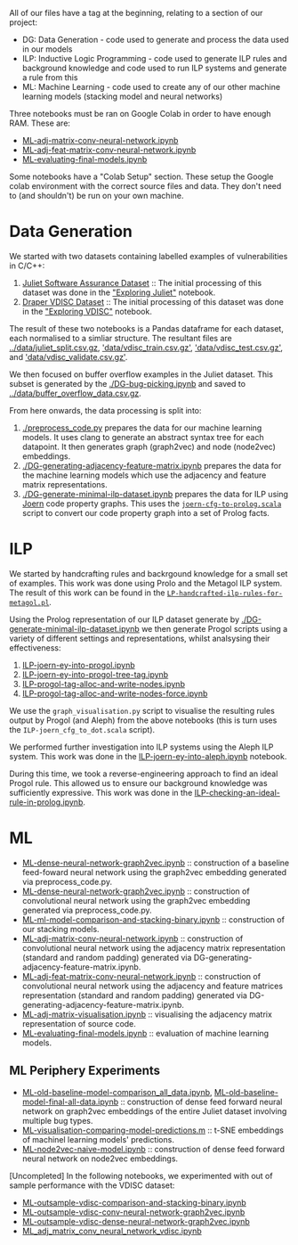 All of our files have a tag at the beginning, relating to a section of our project:

  - DG: Data Generation - code used to generate and process the data used in our models
  - ILP: Inductive Logic Programming - code used to generate ILP rules and background knowledge and code used to run ILP systems and generate a rule from this
  - ML: Machine Learning - code used to create any of our other machine learning models (stacking model and neural networks)
  
Three notebooks must be ran on Google Colab in order to have enough RAM. These are:
  
  - [ML-adj-matrix-conv-neural-network.ipynb](ML-adj-matrix-conv-neural-network.ipynb)
  - [ML-adj-feat-matrix-conv-neural-network.ipynb](ML-adj-feat-matrix-conv-neural-network.ipynb)
  - [ML-evaluating-final-models.ipynb](ML-evaluating-final-models.ipynb)
  
Some notebooks have a "Colab Setup" section. These setup the Google colab environment with the correct source files and data. They don't need to (and shouldn't) be run on your own machine.

# Data Generation

We started with two datasets containing labelled examples of vulnerabilities in C/C++:
  1. [Juliet Software Assurance Dataset](https://samate.nist.gov/SARD/testsuite.php) :: The initial processing of this dataset was done in the ["Exploring Juliet"](./DG-exploring-juliet.ipynb) notebook.
  2. [Draper VDISC Dataset](https://osf.io/d45bw/) :: The initial processing of this dataset was done in the ["Exploring VDISC"](./DG-exploring-vdisc.ipynb) notebook.
  
The result of these two notebooks is a Pandas dataframe for each dataset, each normalised to a simliar structure. The resultant files are [../data/juliet_split.csv.gz](../data/juliet_split.csv.gz), ['data/vdisc_train.csv.gz'](data/vdisc_train.csv.gz), ['data/vdisc_test.csv.gz'](data/vdisc_test.csv.gz), and ['data/vdisc_validate.csv.gz'](data/vdisc_validate.csv.gz).

We then focused on buffer overflow examples in the Juliet dataset. This subset is generated by the [./DG-bug-picking.ipynb](./DG-bug-picking.ipynb) and saved to [../data/buffer_overflow_data.csv.gz](../data/buffer_overflow_data.csv.gz).

From here onwards, the data processing is split into:
  1. [./preprocess_code.py](./preprocess_code.py) prepares the data for our machine learning models. It uses clang to generate an abstract syntax tree for each datapoint. It then generates graph (graph2vec) and node (node2vec) embeddings.
  2. [./DG-generating-adjacency-feature-matrix.ipynb](./DG-generating-adjacency-feature-matrix.ipynb) prepares the data for the machine learning models which use the adjacency and feature matrix representations.
  2. [./DG-generate-minimal-ilp-dataset.ipynb](./DG-generate-minimal-ilp-dataset.ipynb]) prepares the data for ILP using  [Joern](https://joern.io/) code property graphs. This uses the [`joern-cfg-to-prolog.scala`](joern-cfg-to-prolog.scala) script to convert our code property graph into a set of Prolog facts.



# ILP

We started by handcrafting rules and backrgound knowledge for a small set of examples. This work was done using Prolo and the Metagol ILP system. The result of this work can be found in the [`LP-handcrafted-ilp-rules-for-metagol.pl`](ILP-handcrafted-ilp-rules-for-metagol.pl). 

Using the Prolog representation of our ILP dataset generate by [./DG-generate-minimal-ilp-dataset.ipynb](./DG-generate-minimal-ilp-dataset.ipynb]) we then generate Progol scripts using a variety of different settings and representations, whilst analsysing their effectiveness:

  1. [ILP-joern-ey-into-progol.ipynb](ILP-joern-ey-into-progol.ipynb)
  2. [ILP-joern-ey-into-progol-tree-tag.ipynb](ILP-joern-ey-into-progol-tree-tag.ipynb)
  3. [ILP-progol-tag-alloc-and-write-nodes.ipynb](ILP-progol-tag-alloc-and-write-nodes.ipynb)
  3. [ILP-progol-tag-alloc-and-write-nodes-force.ipynb](ILP-progol-tag-alloc-and-write-nodes-force.ipynb)
  
We use the `graph_visualisation.py` script to visualise the resulting rules output by Progol (and Aleph) from the above notebooks (this is turn uses the `ILP-joern_cfg_to_dot.scala` script).
 
 We performed further investigation into ILP systems using the Aleph ILP system. This work was done in the [ILP-joern-ey-into-aleph.ipynb](ILP-joern-ey-into-aleph.ipynb) notebook.
 
 During this time, we took a reverse-engineering approach to find an ideal Progol rule. This allowed us to ensure our background knowledge was sufficiently expressive. This work was done in the [ILP-checking-an-ideal-rule-in-prolog.ipynb](ILP-checking-an-ideal-rule-in-prolog.ipynb).
 
# ML

  - [ML-dense-neural-network-graph2vec.ipynb](ML-dense-neural-network-graph2vec.ipynb) :: construction of a baseline feed-foward neural network using the graph2vec embedding generated via preprocess_code.py.
  - [ML-dense-neural-network-graph2vec.ipynb](ML-dense-neural-network-graph2vec.ipynb) :: construction of convolutional neural network using the graph2vec embedding generated via preprocess_code.py.
  - [ML-ml-model-comparison-and-stacking-binary.ipynb](ML-ml-model-comparison-and-stacking-binary.ipynb) :: construction of our stacking models.
  - [ML-adj-matrix-conv-neural-network.ipynb](ML-adj-matrix-conv-neural-network.ipynb) :: construction of convolutional neural network using the adjacency matrix representation (standard and random padding) generated via DG-generating-adjacency-feature-matrix.ipynb.
  - [ML-adj-feat-matrix-conv-neural-network.ipynb](ML-adj-feat-matrix-conv-neural-network.ipynb) :: construction of convolutional neural network using the adjacency and feature matrices representation (standard and random padding) generated via DG-generating-adjacency-feature-matrix.ipynb.
  - [ML-adj-matrix-visualisation.ipynb](ML-adj-matrix-visualisation.ipynb) :: visualising the adjacency matrix representation of source code.
  - [ML-evaluating-final-models.ipynb](ML-evaluating-final-models.ipynb) :: evaluation of machine learning models.
  
## ML Periphery Experiments

  - [ML-old-baseline-model-comparison_all_data.ipynb](ML-old-baseline-model-comparison_all_data.ipynb), [ML-old-baseline-model-final-all-data.ipynb](ML-old-baseline-model-final-all-data.ipynb) :: construction of dense feed forward neural network on graph2vec embeddings of the entire Juliet dataset involving multiple bug types.
  - [ML-visualisation-comparing-model-predictions.m](ML-visualisation-comparing-model-predictions.m) :: t-SNE embeddings of machinel learning models' predictions.
  - [ML-node2vec-naive-model.ipynb](ML-node2vec-naive-model.ipynb) :: construction of dense feed forward neural network on node2vec embeddings.

[Uncompleted] In the following notebooks, we experimented with out of sample performance with the VDISC dataset:

 - [ML-outsample-vdisc-comparison-and-stacking-binary.ipynb](ML-outsample-vdisc-comparison-and-stacking-binary.ipynb)
 - [ML-outsample-vdisc-conv-neural-network-graph2vec.ipynb](ML-outsample-vdisc-conv-neural-network-graph2vec.ipynb) 
 - [ML-outsample-vdisc-dense-neural-network-graph2vec.ipynb](ML-outsample-vdisc-dense-neural-network-graph2vec.ipynb)
 - [ML_adj_matrix_conv_neural_network_vdisc.ipynb](ML_adj_matrix_conv_neural_network_vdisc.ipynb)

